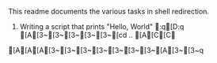 This readme documents the various tasks in shell redirection.

1. Writing a script that prints "Hello, World"
:q[D:q
[A[3~[3~[3~[3~[3~[cd ..
[A[C[C



[A[A[A[3~[3~[3~[3~[3~[3~[3~[A[3~[3~q
